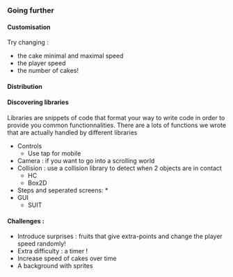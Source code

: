 ### Going further
#### Customisation
  Try changing :
  * the cake minimal and maximal speed
  * the player speed
  * the number of cakes!

#### Distribution

#### Discovering libraries
Libraries are snippets of code that format your way to write code in order to provide you common functionnalities.
There are a lots of functions we wrote that are actually handled by different libraries
  * Controls
    * Use tap for mobile
  * Camera : if you want to go into a scrolling world
  * Collision : use a collision library to detect when 2 objects are in contact
    * HC
    * Box2D
  * Steps and seperated screens:
    *
  * GUI
    * SUIT
#### Challenges :
 * Introduce surprises : fruits that give extra-points and change the player speed randomly!
 * Extra difficulty : a timer !
 * Increase speed of cakes over time
 * A background with sprites
